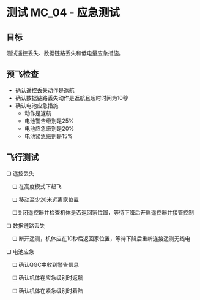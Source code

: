 # 测试 MC_04 - 应急测试

## 目标

测试遥控丢失、数据链路丢失和低电量应急措施。

## 预飞检查

- 确认遥控丢失动作是返航
- 确认数据链路丢失动作是返航且超时时间为10秒
- 确认电池应急措施
    - 动作是返航
    - 电池警告级别是25%
    - 电池应急级别是20%
    - 电池紧急级别是15%

## 飞行测试

❏ 遥控丢失

&nbsp;&nbsp;&nbsp;&nbsp;❏ 在高度模式下起飞

&nbsp;&nbsp;&nbsp;&nbsp;❏ 移动至少20米远离家位置

&nbsp;&nbsp;&nbsp;&nbsp;❏关闭遥控器并检查机体是否返回家位置，等待下降后开启遥控器并接管控制

❏ 数据链路丢失

&nbsp;&nbsp;&nbsp;&nbsp;❏ 断开遥测，机体应在10秒后返回家位置，等待下降后重新连接遥测无线电

❏ 电池应急

&nbsp;&nbsp;&nbsp;&nbsp;❏ 确认QGC中收到警告信息

&nbsp;&nbsp;&nbsp;&nbsp;❏ 确认机体在应急级别时返航

&nbsp;&nbsp;&nbsp;&nbsp;❏ 确认机体在紧急级别时着陆